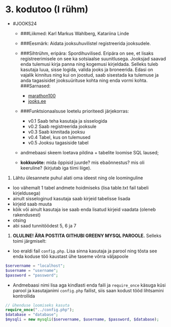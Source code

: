 # 3. kodutoo (I rühm)

 * #JOOKS24
	
    * ###Liikmed:
	Karl Markus Wahlberg, Katariina Linde
	
    * ###Eesmärk: 
	Aidata jooksuhuvilistel registreerida jooksudele. 
	
    * ###Sihtrühm, eripära:
	Spordihuvilised. Eripära on see, et lisaks registreerimisele on see ka sotsiaalse suunitlusega. Jooksjad saavad enda tulemusi kirja panna ning kogemusi kirjeldada.
	Selleks tuleb kasutaja luua, sisse logida, valida jooks ja broneerida.
	Edasi on vajalik kinnitus ning kui on joostud, saab sisestada ka tulemuse ja anda tagasisidet jooksuürituse kohta ning enda vormi kohta.
	###Sarnased: 
		* <a href="http://www.marathon100.com">marathon100</a>
		* <a href="http://www.jooks.ee">jooks.ee</a>
	
    * ###Funktsionaalsuse loetelu prioriteedi järjekorras:
        * v0.1 Saab teha kasutaja ja sisselogida
        * v0.2 Saab registreerida jooksule
        * v0.3 Saab kinnitada jooksu
		* v0.4 Tabel, kus on tulemused
		* v0.5 Jooksu tagasiside tabel
		
    * andmebaasi skeem loetava pildina + tabelite loomise SQL laused;
    * **kokkuvõte:** mida õppisid juurde? mis ebaõnnestus? mis oli keeruline? (kirjutab iga tiimi liige).


1. Lähtu ülesannete puhul alati oma ideest ning ole loominguline
  * loo vähemalt 1 tabel andmete hoidmiseks (lisa table.txt fail tabeli kirjeldusega)
  * ainult sisseloginud kasutaja saab kirjeid tabelisse lisada
  * kirjeid saab muuta
  * kõik või ainult kasutaja ise saab enda lisatud kirjeid vaadata (oleneb rakendusest)
  * otsing
  * abi saad tunnitöödest 5, 6 ja 7

1. **OLULINE! ÄRA POSTITA GITHUBI GREENY MYSQL PAROOLE.** Selleks toimi järgmiselt:
  * loo eraldi fail `config.php`. Lisa sinna kasutaja ja parool ning tõsta see enda koduse töö kaustast ühe taseme võrra väljapoole
  ```PHP
  $servername = "localhost";
  $username = "username";
  $password = "password";
  ```
  * Andmebaasi nimi lisa aga kindlasti enda faili ja `require_once` käsuga küsi parool ja kasutajanimi `config.php` failist, siis saan kodust tööd lihtsamini kontrollida
  ```PHP
  // ühenduse loomiseks kasuta
  require_once("../config.php");
  $database = "database";
  $mysqli = new mysqli($servername, $username, $password, $database);
  ```
